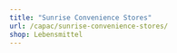 ```yaml
---
title: "Sunrise Convenience Stores"
url: /capac/sunrise-convenience-stores/
shop: Lebensmittel
---
```

